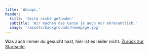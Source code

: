 ```yaml
---
title: 'Whoops.'
header:
  title: 'Seite nicht gefunden'
  subtitle: 'Wir machen das Ganze ja auch nur ehrenamtlich.'
  image: '/assets/backgrounds/homepage.jpg'
---
```


Was auch immer du gesucht hast, hier ist es leider nicht. [Zurück zur Startseite](https://iwi-hka.de/).

